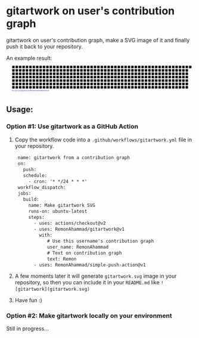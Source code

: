 # gitartwork on user's contribution graph

gitartwork on user's contribution graph, make a SVG image of it and finally push it back to your repository.

An example result:
[![RemonAhammad/gitartwork](gitartwork.svg)](https://github.com/RemonAhammad/gitartwork)

## Usage:

### Option #1: Use gitartwork as a GitHub Action
1. Copy the workflow code into a `.github/workflows/gitartwork.yml` file in your repository.

        name: gitartwork from a contribution graph
        on: 
          push:
          schedule:
            - cron: '* */24 * * *'
        workflow_dispatch:
        jobs:
          build:
            name: Make gitartwork SVG
            runs-on: ubuntu-latest
            steps:
              - uses: actions/checkout@v2
              - uses: RemonAhammad/gitartwork@v1
                with:
                   # Use this username's contribution graph  
                   user_name: RemonAhammad
                   # Text on contribution graph 
                   text: Remon
              - uses: RemonAhammad/simple-push-action@v1

2. A few moments later it will generate `gitartwork.svg` image in your repository, so then you can include it in your `README.md` like `![gitartwork](gitartwork.svg)`
3. Have fun :)

### Option #2: Make gitartwork locally on your environment
Still in progress...